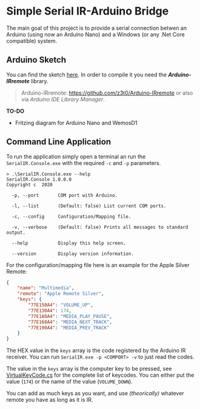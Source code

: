 # Simple Serial IR-Arduino Bridge
The main goal of this project is to provide a serial connection betwen an Arduino (using now an Arduino Nano) and a Windows (or any .Net Core compatible) system.

## Arduino Sketch
You can find the sketch [here](SerialIR.ino). In order to compile it you need the __*Arduino-IRremote*__ library.

 >Arduino-IRremote: https://github.com/z3t0/Arduino-IRremote or also via _Arduino IDE Library Manager_.

**TO-DO**
- Fritzing diagram for Arduino Nano and WemosD1

## Command Line Application
To run the application simply open a terminal an run the `SerialIR.Console.exe` with the required `-c` and `-p` parameters.
```
> .\SerialIR.Console.exe --help
SerialIR.Console 1.0.0.0
Copyright c  2020

  -p, --port       COM port with Arduino.

  -l, --list       (Default: false) List current COM ports.

  -c, --config     Configuration/Mapping file.

  -v, --verbose    (Default: false) Prints all messages to standard output.

  --help           Display this help screen.

  --version        Display version information.
```

For the configuration/mapping file here is an example for the Apple Silver Remote:
```json
{
	"name": "Multimedia",
	"remote": "Apple Remote Silver",
	"keys": {
		"77E150A4": "VOLUME_UP",
		"77E130A4": 174,
		"77E1A0A4": "MEDIA_PLAY_PAUSE",
		"77E160A4": "MEDIA_NEXT_TRACK",
		"77E190A4": "MEDIA_PREV_TRACK"
	}
}
```

The HEX value in the `keys` array is the code registered by the Arduino IR receiver. You can run `SerialIR.exe -p <COMPORT> -v` to just read the codes.

The value in the `keys` array is the computer key to be pressed, see [VirtualKeyCode.cs](VirtualKeyCode.cs) for the complete list of keycodes. You can either put the value (`174`) or the name of the value (`VOLUME_DOWN`).

You can add as much keys as you want, and use _(theorically)_ whatever remote you have as long as it is IR. 